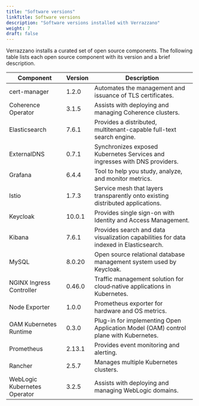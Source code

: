 ```yaml
---
title: "Software versions"
linkTitle: Software versions
description: "Software versions installed with Verrazzano"
weight: 7
draft: false
---
```


Verrazzano installs a curated set of open source components.  The following table lists each open source
component with its version and a brief description.

| Component | Version | Description |
| ---       | ---     | ---         |
| cert-manager | 1.2.0 | Automates the management and issuance of TLS certificates.
| Coherence Operator | 3.1.5 | Assists with deploying and managing Coherence clusters.
| Elasticsearch | 7.6.1 | Provides a distributed, multitenant-capable full-text search engine.
| ExternalDNS | 0.7.1 | Synchronizes exposed Kubernetes Services and ingresses with DNS providers.
| Grafana | 6.4.4 | Tool to help you study, analyze, and monitor metrics.
| Istio | 1.7.3 | Service mesh that layers transparently onto existing distributed applications.
| Keycloak | 10.0.1 | Provides single sign-on with Identity and Access Management.
| Kibana | 7.6.1 | Provides search and data visualization capabilities for data indexed in Elasticsearch.
| MySQL | 8.0.20 | Open source relational database management system used by Keycloak.
| NGINX Ingress Controller | 0.46.0 | Traffic management solution for cloud‑native applications in Kubernetes.
| Node Exporter | 1.0.0 | Prometheus exporter for hardware and OS metrics.
| OAM Kubernetes Runtime | 0.3.0 | Plug-in for implementing Open Application Model (OAM) control plane with Kubernetes.
| Prometheus | 2.13.1 | Provides event monitoring and alerting.
| Rancher | 2.5.7 | Manages multiple Kubernetes clusters.
| WebLogic Kubernetes Operator | 3.2.5 | Assists with deploying and managing WebLogic domains.

